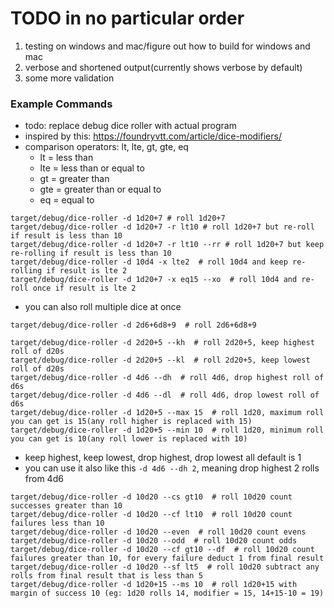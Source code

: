 # TODO in no particular order
1. testing on windows and mac/figure out how to build for windows and mac
2. verbose and shortened output(currently shows verbose by default)
3. some more validation

### Example Commands
* todo: replace debug dice roller with actual program
* inspired by this: https://foundryvtt.com/article/dice-modifiers/
* comparison operators: lt, lte, gt, gte, eq
  * lt = less than
  * lte = less than or equal to
  * gt = greater than
  * gte = greater than or equal to
  * eq = equal to
```shell
target/debug/dice-roller -d 1d20+7 # roll 1d20+7
target/debug/dice-roller -d 1d20+7 -r lt10 # roll 1d20+7 but re-roll if result is less than 10
target/debug/dice-roller -d 1d20+7 -r lt10 --rr # roll 1d20+7 but keep re-rolling if result is less than 10
target/debug/dice-roller -d 10d4 -x lte2  # roll 10d4 and keep re-rolling if result is lte 2
target/debug/dice-roller -d 1d20+7 -x eq15 --xo  # roll 10d4 and re-roll once if result is lte 2
```
* you can also roll multiple dice at once
```shell
target/debug/dice-roller -d 2d6+6d8+9  # roll 2d6+6d8+9
```

```shell
target/debug/dice-roller -d 2d20+5 --kh  # roll 2d20+5, keep highest roll of d20s
target/debug/dice-roller -d 2d20+5 --kl  # roll 2d20+5, keep lowest roll of d20s
target/debug/dice-roller -d 4d6 --dh  # roll 4d6, drop highest roll of d6s
target/debug/dice-roller -d 4d6 --dl  # roll 4d6, drop lowest roll of d6s
target/debug/dice-roller -d 1d20+5 --max 15  # roll 1d20, maximum roll you can get is 15(any roll higher is replaced with 15)
target/debug/dice-roller -d 1d20+5 --min 10  # roll 1d20, minimum roll you can get is 10(any roll lower is replaced with 10)
```
* keep highest, keep lowest, drop highest, drop lowest all default is 1
* you can use it also like this `-d 4d6 --dh 2`, meaning drop highest 2 rolls from 4d6

```shell
target/debug/dice-roller -d 10d20 --cs gt10  # roll 10d20 count successes greater than 10
target/debug/dice-roller -d 10d20 --cf lt10  # roll 10d20 count failures less than 10
target/debug/dice-roller -d 10d20 --even  # roll 10d20 count evens
target/debug/dice-roller -d 10d20 --odd  # roll 10d20 count odds
target/debug/dice-roller -d 10d20 --cf gt10 --df  # roll 10d20 count failures greater than 10, for every failure deduct 1 from final result
target/debug/dice-roller -d 10d20 --sf lt5  # roll 10d20 subtract any rolls from final result that is less than 5
target/debug/dice-roller -d 1d20+15 --ms 10  # roll 1d20+15 with margin of success 10 (eg: 1d20 rolls 14, modifier = 15, 14+15-10 = 19)
```